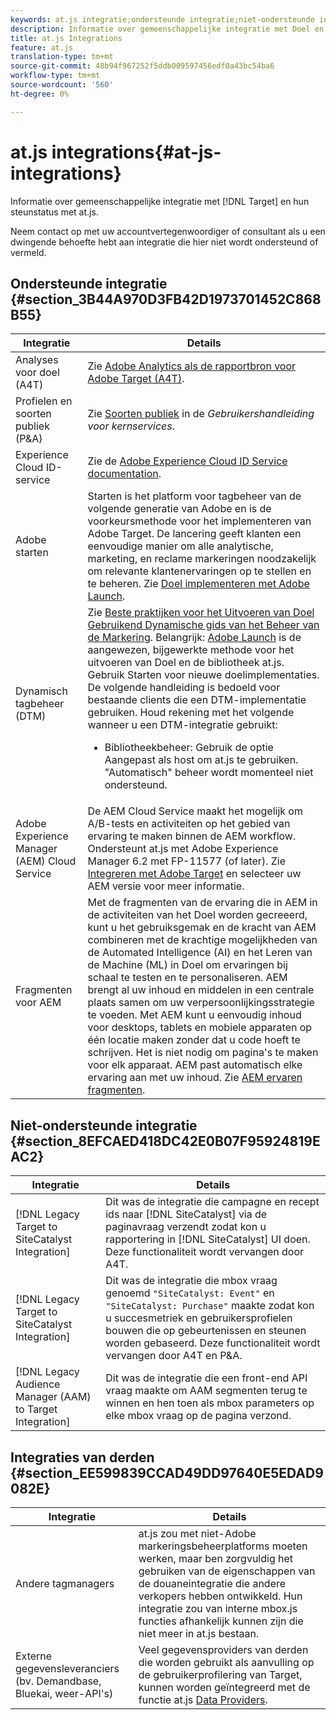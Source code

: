 ```yaml
---
keywords: at.js integratie;ondersteunde integratie;niet-ondersteunde integratie;integratie van derden
description: Informatie over gemeenschappelijke integratie met Doel en hun steunstatus met at.js.
title: at.js Integrations
feature: at.js
translation-type: tm+mt
source-git-commit: 48b94f967252f5ddb009597456edf0a43bc54ba6
workflow-type: tm+mt
source-wordcount: '560'
ht-degree: 0%

---
```



# at.js integrations{#at-js-integrations}

Informatie over gemeenschappelijke integratie met [!DNL Target] en hun steunstatus met at.js.

Neem contact op met uw accountvertegenwoordiger of consultant als u een dwingende behoefte hebt aan integratie die hier niet wordt ondersteund of vermeld.

## Ondersteunde integratie {#section_3B44A970D3FB42D1973701452C868B55}

| Integratie | Details |
|--- |--- |
| Analyses voor doel (A4T) | Zie [Adobe Analytics als de rapportbron voor Adobe Target (A4T)](/help/c-integrating-target-with-mac/a4t/a4t.md#concept_7540C8C04259434AB6EE33B09F47A1DE). |
| Profielen en soorten publiek (P&amp;A) | Zie [Soorten publiek](https://experienceleague.adobe.com/docs/core-services/interface/audiences/audience-library.html) in de *Gebruikershandleiding voor kernservices*. |
| Experience Cloud ID-service | Zie de [Adobe Experience Cloud ID Service documentation](https://experienceleague.adobe.com/docs/id-service/using/home.html). |
| Adobe starten | Starten is het platform voor tagbeheer van de volgende generatie van Adobe en is de voorkeursmethode voor het implementeren van Adobe Target. De lancering geeft klanten een eenvoudige manier om alle analytische, marketing, en reclame markeringen noodzakelijk om relevante klantenervaringen op te stellen en te beheren.  Zie [Doel implementeren met Adobe Launch](/help/c-implementing-target/c-implementing-target-for-client-side-web/how-to-deployatjs/cmp-implementing-target-using-adobe-launch.md#topic_5234DDAEB0834333BD6BA1B05892FC25). |
| Dynamisch tagbeheer (DTM) | Zie [Beste praktijken voor het Uitvoeren van Doel Gebruikend Dynamische gids van het Beheer van de Markering](https://experienceleague.adobe.com/docs/dtm/implementing/overview.html).   Belangrijk: [Adobe Launch](/help/c-implementing-target/c-implementing-target-for-client-side-web/how-to-deployatjs/cmp-implementing-target-using-adobe-launch.md#topic_5234DDAEB0834333BD6BA1B05892FC25) is de aangewezen, bijgewerkte methode voor het uitvoeren van Doel en de bibliotheek at.js. Gebruik Starten voor nieuwe doelimplementaties. De volgende handleiding is bedoeld voor bestaande clients die een DTM-implementatie gebruiken.   Houd rekening met het volgende wanneer u een DTM-integratie gebruikt: <ul><li>Bibliotheekbeheer: Gebruik de optie Aangepast als host om at.js te gebruiken. &quot;Automatisch&quot; beheer wordt momenteel niet ondersteund. </li></ul> |
| Adobe Experience Manager (AEM) Cloud Service | De AEM Cloud Service maakt het mogelijk om A/B-tests en activiteiten op het gebied van ervaring te maken binnen de AEM workflow. Ondersteunt at.js met Adobe Experience Manager 6.2 met FP-11577 (of later). Zie [Integreren met Adobe Target](https://helpx.adobe.com/experience-manager/6-2/sites/administering/using/target.html) en selecteer uw AEM versie voor meer informatie. |
| Fragmenten voor AEM | Met de fragmenten van de ervaring die in AEM in de activiteiten van het Doel worden gecreeerd, kunt u het gebruiksgemak en de kracht van AEM combineren met de krachtige mogelijkheden van de Automated Intelligence (AI) en het Leren van de Machine (ML) in Doel om ervaringen bij schaal te testen en te personaliseren.  AEM brengt al uw inhoud en middelen in een centrale plaats samen om uw verpersoonlijkingsstrategie te voeden. Met AEM kunt u eenvoudig inhoud voor desktops, tablets en mobiele apparaten op één locatie maken zonder dat u code hoeft te schrijven. Het is niet nodig om pagina&#39;s te maken voor elk apparaat. AEM past automatisch elke ervaring aan met uw inhoud.  Zie [AEM ervaren fragmenten](/help/c-experiences/c-manage-content/aem-experience-fragments.md#topic_1E1E4EA01F074349B2CF8785387B5FE8). |

## Niet-ondersteunde integratie {#section_8EFCAED418DC42E0B07F95924819EAC2}

| Integratie | Details |
|--- |--- |
| [!DNL Legacy Target to SiteCatalyst Integration] | Dit was de integratie die campagne en recept ids naar [!DNL SiteCatalyst] via de paginavraag verzendt zodat kon u rapportering in [!DNL SiteCatalyst] UI doen. Deze functionaliteit wordt vervangen door A4T. |
| [!DNL Legacy Target to SiteCatalyst Integration] | Dit was de integratie die mbox vraag genoemd `"SiteCatalyst: Event"` en `"SiteCatalyst: Purchase"` maakte zodat kon u succesmetriek en gebruikersprofielen bouwen die op gebeurtenissen en steunen worden gebaseerd. Deze functionaliteit wordt vervangen door A4T en P&amp;A. |
| [!DNL Legacy Audience Manager (AAM) to Target Integration] | Dit was de integratie die een front-end API vraag maakte om AAM segmenten terug te winnen en hen toen als mbox parameters op elke mbox vraag op de pagina verzond. |

## Integraties van derden {#section_EE599839CCAD49DD97640E5EDAD9082E}

| Integratie | Details |
|--- |--- |
| Andere tagmanagers | at.js zou met niet-Adobe markeringsbeheerplatforms moeten werken, maar ben zorgvuldig het gebruiken van de eigenschappen van de douaneintegratie die andere verkopers hebben ontwikkeld. Hun integratie zou van interne mbox.js functies afhankelijk kunnen zijn die niet meer in at.js bestaan. |
| Externe gegevensleveranciers (bv. Demandbase, Bluekai, weer-API&#39;s) | Veel gegevensproviders van derden die worden gebruikt als aanvulling op de gebruikerprofilering van Target, kunnen worden geïntegreerd met de functie at.js [Data Providers](/help/c-implementing-target/c-implementing-target-for-client-side-web/targetgobalsettings.md#data-providers). |